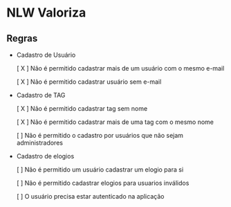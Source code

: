 # NLW Valoriza

## Regras

- Cadastro de Usuário

  [ X ] Não é permitido cadastrar mais de um usuário com o mesmo e-mail

  [ X ] Não é permitido cadastrar usuário sem e-mail

- Cadastro de TAG

  [ X ] Não é permitido cadastrar tag sem nome

  [ X ] Não é permitido cadastrar mais de uma tag com o mesmo nome

  [ ] Não é permitido o cadastro por usuários que não sejam administradores

- Cadastro de elogios

  [ ] Não é permitido um usuário cadastrar um elogio para si

  [ ] Não é permitido cadastrar elogios para usuarios inválidos

  [ ] O usuário precisa estar autenticado na aplicação
